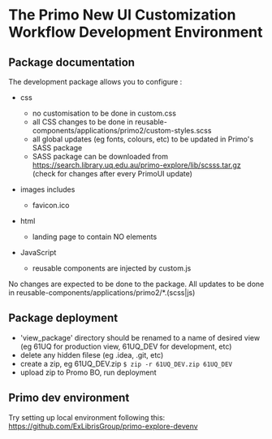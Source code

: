 
# The Primo New UI Customization Workflow Development Environment


## Package documentation

The development package allows you to configure :

- css
  - no customisation to be done in custom.css
  - all CSS changes to be done in reusable-components/applications/primo2/custom-styles.scss
  - all global updates (eg fonts, colours, etc) to be updated in Primo's SASS package
  - SASS package can be downloaded from https://search.library.uq.edu.au/primo-explore/lib/scsss.tar.gz (check for changes after every PrimoUI update)

- images includes
  - favicon.ico 
  
- html
  - landing page to contain NO elements

- JavaScript
  - reusable components are injected by custom.js
  
No changes are expected to be done to the package. All updates to be done in reusable-components/applications/primo2/*.(scss|js)

## Package deployment

- 'view_package' directory should be renamed to a name of desired view (eg 61UQ for production view, 61UQ_DEV for development, etc)
- delete any hidden filese (eg .idea, .git, etc)
- create a zip, eg 61UQ_DEV.zip `$ zip -r 61UQ_DEV.zip 61UQ_DEV`
- upload zip to Promo BO, run deployment


## Primo dev environment

Try setting up local environment following this: https://github.com/ExLibrisGroup/primo-explore-devenv














